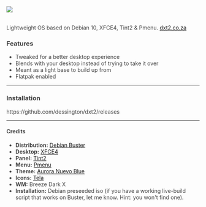 <div style="color:#444444!important;">

<img src="https://github.com/dessington/dxt2/blob/master/dxt2.0-screenshot.png">
<br/>
<br/>
<p>Lightweight OS based on Debian 10, XFCE4, Tint2 & Pmenu. <a href="https://dxt2.co.za/">dxt2.co.za</a></p>

<h3>Features</h3>
<ul>
  <li>Tweaked for a better desktop experience</li>
  <li>Blends with your desktop instead of trying to take it over</li>
  <li>Meant as a light base to build up from</li>
  <li>Flatpak enabled</li>
</ul>

<hr>

<h3>Installation</h3>
https://github.com/dessington/dxt2/releases

<hr>
  
<h4>Credits</h4>
<ul>
  <li><b>Distribution:</b> <a href="https://www.debian.org/">Debian Buster</a></li>
  <li><b>Desktop:</b> <a href="https://www.xfce.org/">XFCE4</a></li>
  <li><b>Panel:</b> <a href="https://gitlab.com/o9000/tint2">Tint2</a></li>
  <li><b>Menu:</b> <a href="https://github.com/sgtpep/pmenu">Pmenu</a></li>
  <li><b>Theme:</b> <a href="https://www.gnome-look.org/p/1283611/">Aurora Nuevo Blue</a></li>
  <li><b>Icons:</b> <a href="https://github.com/vinceliuice/Tela-icon-theme">Tela</a></li>
  <li><b>WM:</b> Breeze Dark X</li>
  <li><b>Installation:</b> Debian preseeded iso (if you have a working live-build script that works on Buster, let me know. Hint: you won't find one).</li>
 <ul>
  

</div>
